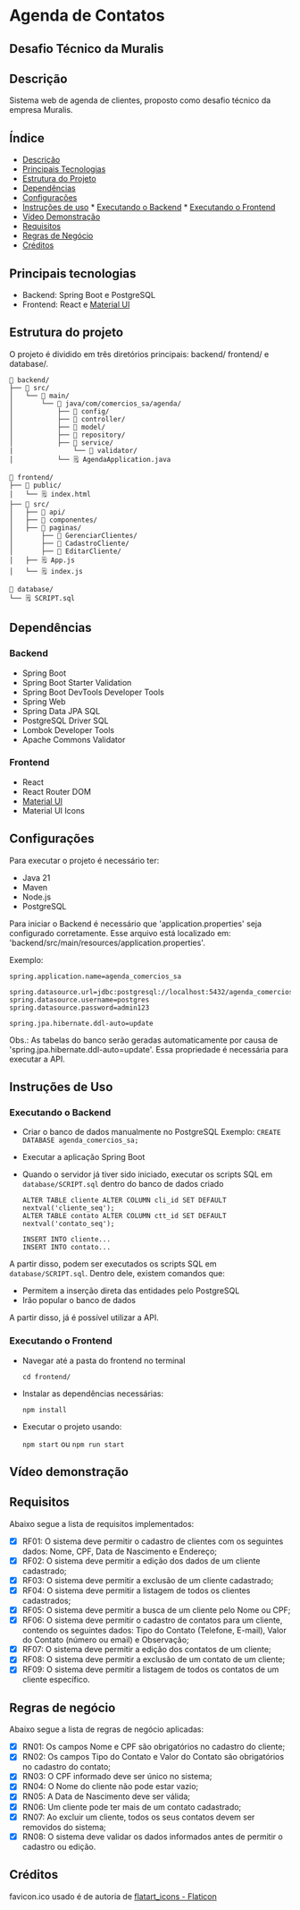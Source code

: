 # Agenda de Contatos
## Desafio Técnico da Muralis

## Descrição

Sistema web de agenda de clientes, proposto como desafio técnico da empresa Muralis.

## Índice
   * [Descrição](#descrição)
   * [Principais Tecnologias](#principais-tecnologias)
   * [Estrutura do Projeto](#estrutura-do-projeto)
   * [Dependências](#dependências)
   * [Configurações](#configurações)
   * [Instruções de uso](#instruções-de-uso)
    * [Executando o Backend](#executando-o-backend)
    * [Executando o Frontend](#executando-o-frontend)
   * [Vídeo Demonstração](#vídeo-demonstração)
   * [Requisitos](#vídeo-demonstração)
   * [Regras de Negócio](#vídeo-demonstração)
   * [Créditos](#créditos)

## Principais tecnologias

- Backend: Spring Boot e PostgreSQL
- Frontend: React e [Material UI](https://mui.com/)

## Estrutura do projeto
O projeto é dividido em três diretórios principais: backend/ frontend/ e database/.

    📁 backend/
    ├── 📁 src/
    │   └── 📁 main/
    │       └── 📁 java/com/comercios_sa/agenda/
    │           ├── 📁 config/
    │           ├── 📁 controller/
    │           ├── 📁 model/
    │           ├── 📁 repository/
    │           ├── 📁 service/
    |               └── 📁 validator/
    │           └── 🗒 AgendaApplication.java

    📁 frontend/
    ├── 📁 public/
    │   └── 🗒 index.html
    ├── 📁 src/
    │   ├── 📁 api/
    │   ├── 📁 componentes/
    │   ├── 📁 paginas/
    │       ├── 📁 GerenciarClientes/
    │       ├── 📁 CadastroCliente/
    │       ├── 📁 EditarCliente/
    │   ├── 🗒 App.js
    │   └── 🗒 index.js

    📁 database/
    └── 🗒 SCRIPT.sql 

## Dependências

### Backend
- Spring Boot
- Spring Boot Starter Validation
- Spring Boot DevTools Developer Tools
- Spring Web
- Spring Data JPA SQL
- PostgreSQL Driver SQL
- Lombok Developer Tools
- Apache Commons Validator

### Frontend 
- React
- React Router DOM
- [Material UI](https://mui.com/material-ui/getting-started/installation/)
- Material UI Icons

## Configurações
Para executar o projeto é necessário ter:
- Java 21
- Maven
- Node.js
- PostgreSQL

Para iniciar o Backend é necessário que 'application.properties' seja configurado corretamente. Esse arquivo está localizado em: 'backend/src/main/resources/application.properties'.

Exemplo:

```
spring.application.name=agenda_comercios_sa

spring.datasource.url=jdbc:postgresql://localhost:5432/agenda_comercios_sa
spring.datasource.username=postgres
spring.datasource.password=admin123

spring.jpa.hibernate.ddl-auto=update
```

Obs.: As tabelas do banco serão geradas automaticamente por causa de 'spring.jpa.hibernate.ddl-auto=update'. Essa propriedade é necessária para executar a API.

## Instruções de Uso

### Executando o Backend
- Criar o banco de dados manualmente no PostgreSQL
    Exemplo: `CREATE DATABASE agenda_comercios_sa;`

- Executar a aplicação Spring Boot

- Quando o servidor já tiver sido iniciado, executar os scripts SQL em `database/SCRIPT.sql` dentro do banco de dados criado

    ```
    ALTER TABLE cliente ALTER COLUMN cli_id SET DEFAULT nextval('cliente_seq');
    ALTER TABLE contato ALTER COLUMN ctt_id SET DEFAULT nextval('contato_seq');

    INSERT INTO cliente...
    INSERT INTO contato...
    ```

A partir disso, podem ser executados os scripts SQL em `database/SCRIPT.sql`. Dentro dele, existem comandos que:
- Permitem a inserção direta das entidades pelo PostgreSQL
- Irão popular o banco de dados

A partir disso, já é possível utilizar a API.

### Executando o Frontend
- Navegar até a pasta do frontend no terminal

    `cd frontend/`

- Instalar as dependências necessárias:

    `npm install`

- Executar o projeto usando:

    `npm start` ou `npm run start`

## Vídeo demonstração


## Requisitos
Abaixo segue a lista de requisitos implementados:
- [x] RF01: O sistema deve permitir o cadastro de clientes com os seguintes dados: Nome,
CPF, Data de Nascimento e Endereço;
- [x] RF02: O sistema deve permitir a edição dos dados de um cliente cadastrado;
- [x] RF03: O sistema deve permitir a exclusão de um cliente cadastrado;
- [x] RF04: O sistema deve permitir a listagem de todos os clientes cadastrados;
- [x] RF05: O sistema deve permitir a busca de um cliente pelo Nome ou CPF;
- [x] RF06: O sistema deve permitir o cadastro de contatos para um cliente, contendo os
seguintes dados: Tipo do Contato (Telefone, E-mail), Valor do Contato (número ou email) e Observação;
- [x] RF07: O sistema deve permitir a edição dos contatos de um cliente;
- [x] RF08: O sistema deve permitir a exclusão de um contato de um cliente;
- [x] RF09: O sistema deve permitir a listagem de todos os contatos de um cliente
específico.

## Regras de negócio
Abaixo segue a lista de regras de negócio aplicadas:
- [x] RN01: Os campos Nome e CPF são obrigatórios no cadastro do cliente;
- [x] RN02: Os campos Tipo do Contato e Valor do Contato são obrigatórios no cadastro do
contato;
- [x] RN03: O CPF informado deve ser único no sistema;
- [x] RN04: O Nome do cliente não pode estar vazio;
- [x] RN05: A Data de Nascimento deve ser válida;
- [x] RN06: Um cliente pode ter mais de um contato cadastrado;
- [x] RN07: Ao excluir um cliente, todos os seus contatos devem ser removidos do sistema;
- [x] RN08: O sistema deve validar os dados informados antes de permitir o cadastro ou
edição.

## Créditos
favicon.ico usado é de autoria de [flatart_icons - Flaticon](https://www.flaticon.com/br/autores/flatart-icons)